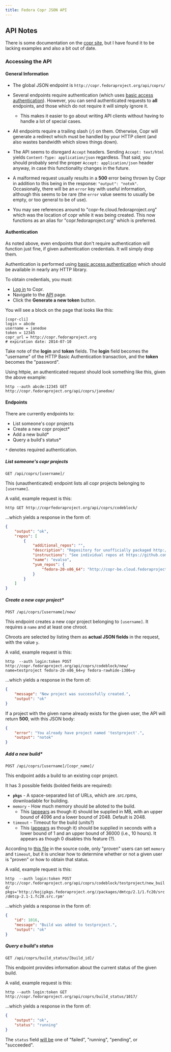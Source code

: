 ```yaml
---
title: Fedora Copr JSON API
---
```


<!-- vim: syn=markdown
-->

## API Notes

There is some documentation on the
[copr site](http://copr.fedoraproject.org/api), but I have found it to be
lacking examples and also a bit out of date.

### Accessing the API

#### General Information

* The global JSON endpoint is
  `http://copr.fedoraproject.org/api/coprs/`

* Several endpoints require authentication (which uses
  [basic access authentication](https://en.wikipedia.org/wiki/Basic_access_authentication)).
  However, you can send authenticated requests to **all** endpoints, and those
  which do not require it will simply ignore it.
    * This makes it easier to go about writing API clients without having to
      handle a lot of special cases.

* All endpoints require a trailing slash (`/`) on them. Otherwise, Copr will
  generate a redirect which must be handled by your HTTP client (and also
  wastes bandwidth which slows things down).

* The API seems to disregard `Accept` headers. Sending `Accept: text/html`
  yields `Content-Type: application/json` regardless. That said, you should
  probably send the proper `Accept: application/json` header anyway, in case
  this functionality changes in the future.

* A malformed request usually results in a **500** error being thrown by Copr
  in addition to this being in the response: `"output": "notok"`. Occasionally,
  there will be an `error` key with useful information, although this seems to
  be rare (the `error` value seems to usually be empty, or too general to be of
  use).

* You may see references around to "copr-fe.cloud.fedoraproject.org" which was
  the location of copr while it was being created. This now functions as an
  alias for "copr.fedoraproject.org" which is preferred.

#### Authentication

As noted above, even endpoints that don't require authentication will function
just fine, if given authentication credentials. It will simply drop them.

Authentication is performed using
[basic access authentication](https://en.wikipedia.org/wiki/Basic_access_authentication)
which should be available in nearly any HTTP library.

To obtain credentials, you must:

- [Log in](http://copr.fedoraproject.org/login) to Copr.
- Navigate to the [API](http://copr.fedoraproject.org/api) page.
- Click the **Generate a new token** button.

You will see a block on the page that looks like this:

```
[copr-cli]
login = abcde
username = janedoe
token = 12345
copr_url = http://copr.fedoraproject.org
# expiration date: 2014-07-10
```

Take note of the **login** and **token** fields. The **login** field becomes
the "username" of the HTTP Basic Authentication transaction, and the **token**
becomes the "password".

Using httpie, an authenticated request should look something like this, given
the above example:

`http --auth abcde:12345 GET http://copr.fedoraproject.org/api/coprs/janedoe/`

#### Endpoints

There are currently endpoints to:

- List someone's copr projects
- Create a new copr project\*
- Add a new build\*
- Query a build's status\*

`*` denotes required authentication.

##### List someone's copr projects

`GET /api/coprs/[username]/`

This (unauthenticated) endpoint lists all copr projects belonging to
`[username]`.

A valid, example request is this:

`http GET http://coprfedoraproject.org/api/coprs/codeblock/`

...which yields a response in the form of:

```json
{
    "output": "ok", 
    "repos": [
        {
            "additional_repos": "", 
            "description": "Repository for unofficially packaged http://eval.so/ dependencies. It is my intention that these will one day become official Fedora packages. Most packages here are programming related.", 
            "instructions": "See individual repos at https://github.com/eval-so/ for instructions, or http://eval.so/api for instructions on using the hosted API.", 
            "name": "evalso", 
            "yum_repos": {
                "fedora-20-x86_64": "http://copr-be.cloud.fedoraproject.org/results/codeblock/evalso/fedora-20-x86_64/"
            }
        }
    ]
}
```

##### Create a new copr project\*

`POST /api/coprs/[username]/new/`

This endpoint creates a new copr project belonging to `[username]`. It requires
a `name` and at least one chroot.

Chroots are selected by listing them as **actual JSON fields** in the request,
with the value `y`.

A valid, example request is this:

`http  --auth login:token POST http://copr.fedoraproject.org/api/coprs/codeblock/new/ name=testproject fedora-20-x86_64=y fedora-rawhide-i386=y`

...which yields a response in the form of:

```json
{
    "message": "New project was successfully created.", 
    "output": "ok"
}
```

If a project with the given name already exists for the given user, the API
will return **500**, with this JSON body:

```json
{
    "error": "You already have project named 'testproject'.", 
    "output": "notok"
}
```

##### Add a new build\*

`POST /api/coprs/[username]/[copr_name]/`

This endpoint adds a build to an existing copr project.

It has 3 possible fields (bolded fields are required):

- **`pkgs`** - A space-separated list of URLs, which are .src.rpms, downloadable
  for building.
- `memory` - How much memory should be alloted to the build.
    - This ([appears](https://git.fedorahosted.org/cgit/copr.git/tree/coprs_frontend/coprs/constants.py)
      as though it) should be supplied in MB, with an upper bound of 4096 and a
      lower bound of 2048. Default is 2048.
- `timeout` - Timeout for the build (units?)
    - This ([appears](https://git.fedorahosted.org/cgit/copr.git/tree/coprs_frontend/coprs/constants.py) 
      as though it) should be supplied in seconds with a lower bound of 1 and
      an upper bound of 36000 (i.e., 10 hours). It appears as though 0 disables
      this feature (?).

According to [this file](https://git.fedorahosted.org/cgit/copr.git/tree/coprs_frontend/coprs/models.py#n64)
in the source code, only "proven" users can set `memory` and `timeout`, but it
is unclear how to determine whether or not a given user is "proven" or how to
obtain that status.

A valid, example request is this:

`http  --auth login:token POST http://copr.fedoraproject.org/api/coprs/codeblock/testproject/new_build/ pkgs='http://kojipkgs.fedoraproject.org//packages/dmtcp/2.1/1.fc20/src/dmtcp-2.1-1.fc20.src.rpm'`

...which yields a response in the form of:

```json
{
    "id": 1016, 
    "message": "Build was added to testproject.", 
    "output": "ok"
}
```

##### Query a build's status

`GET /api/coprs/build_status/[build_id]/`

This endpoint provides information about the current status of the given build.

A valid, example request is this:

`http --auth login:token GET http://copr.fedoraproject.org/api/coprs/build_status/1017/`

...which yields a response in the form of:

```json
{
    "output": "ok", 
    "status": "running"
}
```

The `status` field [will be](https://git.fedorahosted.org/cgit/copr.git/tree/coprs_frontend/coprs/models.py#n262)
one of "failed", "running", "pending", or "succeeded".
